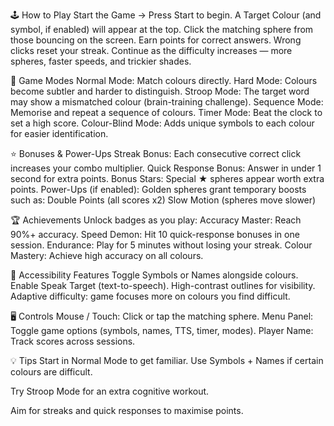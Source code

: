 🕹️ How to Play
  Start the Game → Press Start to begin.
  A Target Colour (and symbol, if enabled) will appear at the top.
  Click the matching sphere from those bouncing on the screen.
  Earn points for correct answers. Wrong clicks reset your streak.
  Continue as the difficulty increases — more spheres, faster speeds, and trickier shades.

🎯 Game Modes
  Normal Mode: Match colours directly.
  Hard Mode: Colours become subtler and harder to distinguish.
  Stroop Mode: The target word may show a mismatched colour (brain-training challenge).
  Sequence Mode: Memorise and repeat a sequence of colours.
  Timer Mode: Beat the clock to set a high score.
  Colour-Blind Mode: Adds unique symbols to each colour for easier identification.

⭐ Bonuses & Power-Ups
  Streak Bonus: Each consecutive correct click increases your combo multiplier.
  Quick Response Bonus: Answer in under 1 second for extra points.
  Bonus Stars: Special ★ spheres appear worth extra points.
  Power-Ups (if enabled): Golden spheres grant temporary boosts such as:
  Double Points (all scores x2)
  Slow Motion (spheres move slower)

🏆 Achievements
  Unlock badges as you play:
  Accuracy Master: Reach 90%+ accuracy.
  Speed Demon: Hit 10 quick-response bonuses in one session.
  Endurance: Play for 5 minutes without losing your streak.
  Colour Mastery: Achieve high accuracy on all colours.

🎨 Accessibility Features
  Toggle Symbols or Names alongside colours.
  Enable Speak Target (text-to-speech).
  High-contrast outlines for visibility.
  Adaptive difficulty: game focuses more on colours you find difficult.

🖥️ Controls
  Mouse / Touch: Click or tap the matching sphere.
  Menu Panel: Toggle game options (symbols, names, TTS, timer, modes).
  Player Name: Track scores across sessions.

💡 Tips
  Start in Normal Mode to get familiar.
  Use Symbols + Names if certain colours are difficult.

Try Stroop Mode for an extra cognitive workout.

Aim for streaks and quick responses to maximise points.
